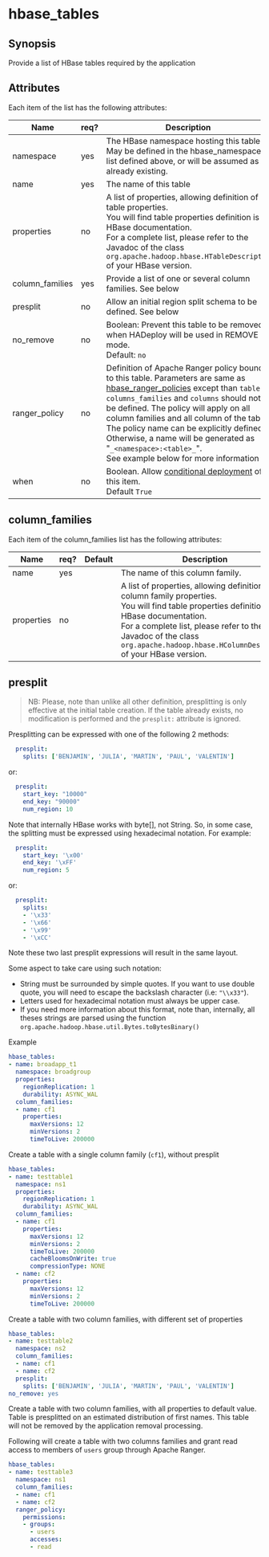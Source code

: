 # hbase_tables

## Synopsis

Provide a list of HBase tables required by the application 

## Attributes

Each item of the list has the following attributes:

Name | req? |	Description
--- | ---  | ---
namespace|yes|The HBase namespace hosting this table. May be defined in the hbase_namespaces list defined above, or will be assumed as already existing.
name|yes|The name of this table
properties|no|A list of properties, allowing definition of table properties.<br>You will find table properties definition is HBase documentation.<br>For a complete list, please refer to the Javadoc of the class `org.apache.hadoop.hbase.HTableDescriptor` of your HBase version.
column_families|yes|Provide a list of one or several column families. See below
presplit|no|Allow an initial region split schema to be defined. See below
no_remove|no|Boolean: Prevent this table to be removed when HADeploy will be used in REMOVE mode.<br>Default: `no`
ranger_policy|no|Definition of Apache Ranger policy bound to this table. Parameters are same as [hbase_ranger_policies](../ranger/hbase_ranger_policies) except than `tables`, `columns_families` and `columns` should not be defined. The policy will apply on all column families and all column of the table.<br>The policy name can be explicitly defined. Otherwise, a name will be generated as "`_<namespace>:<table>_`".<br>See example below for more information
when|no|Boolean. Allow [conditional deployment](../../more/conditional_deployment) of this item.<br>Default `True` 

## column_families

Each item of the column_families list has the following attributes:

Name | req?	| Default |	Description
--- | --- | --- | ---
name|yes||The name of this column family.
properties|no||A list of properties, allowing definition of this column family properties.<br>You will find table properties definition is HBase documentation.<br>For a complete list, please refer to the Javadoc of the class `org.apache.hadoop.hbase.HColumnDescriptor` of your HBase version.

## presplit

> NB: Please, note than unlike all other definition, presplitting is only effective at the initial table creation. If the table already exists, no modification is performed and the `presplit:` attribute is ignored.

Presplitting can be expressed with one of the following 2 methods:
```yaml
  presplit:
    splits: ['BENJAMIN', 'JULIA', 'MARTIN', 'PAUL', 'VALENTIN']
```
or:
```yaml
  presplit:
    start_key: "10000"
    end_key: "90000"
    num_region: 10
```
Note that internally HBase works with byte[], not String. So, in some case, the splitting must be expressed using hexadecimal notation. For example:
```yaml
  presplit:
    start_key: '\x00'
    end_key: '\xFF'
    num_region: 5
```
or:
```yaml
  presplit:
    splits:
    - '\x33'
    - '\x66'
    - '\x99'
    - '\xCC'
```
Note these two last presplit expressions will result in the same layout.

Some aspect to take care using such notation:

* String must be surrounded by simple quotes. If you want to use double quote, you will need to escape the backslash character (i.e: `"\\x33"`).
* Letters used for hexadecimal notation must always be upper case.
* If you need more information about this format, note than, internally, all theses strings are parsed using the function `org.apache.hadoop.hbase.util.Bytes.toBytesBinary()`

Example
```yaml
hbase_tables: 
- name: broadapp_t1
  namespace: broadgroup
  properties: 
    regionReplication: 1
    durability: ASYNC_WAL
  column_families:
  - name: cf1
    properties: 
      maxVersions: 12
      minVersions: 2
      timeToLive: 200000
```
Create a table with a single column family (`cf1`), without presplit
```yaml
hbase_tables: 
- name: testtable1
  namespace: ns1
  properties: 
    regionReplication: 1
    durability: ASYNC_WAL
  column_families:
  - name: cf1
    properties: 
      maxVersions: 12
      minVersions: 2
      timeToLive: 200000
      cacheBloomsOnWrite: true
      compressionType: NONE
  - name: cf2
    properties:
      maxVersions: 12
      minVersions: 2
      timeToLive: 200000
```
Create a table with two column families, with different set of properties
```yaml
hbase_tables: 
- name: testtable2
  namespace: ns2
  column_families:
  - name: cf1
  - name: cf2
  presplit:
    splits: ['BENJAMIN', 'JULIA', 'MARTIN', 'PAUL', 'VALENTIN']
no_remove: yes
```
Create a table with two column families, with all properties to default value. Table is presplitted on an estimated distribution of first names. This table will not be removed by the application removal processing.

Following will create a table with two columns families and grant read access to members of `users` group through Apache Ranger.
```yaml
hbase_tables: 
- name: testtable3
  namespace: ns1
  column_families:
  - name: cf1
  - name: cf2
  ranger_policy:
    permissions:
    - groups:
      - users
      accesses:
      - read 
```

